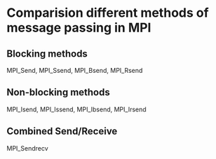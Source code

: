 # Comparision different methods of message passing in MPI

## Blocking methods

MPI_Send, MPI_Ssend, MPI_Bsend, MPI_Rsend

## Non-blocking methods 

MPI_Isend, MPI_Issend, MPI_Ibsend, MPI_Irsend

## Combined Send/Receive
MPI_Sendrecv
